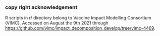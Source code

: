 ### copy right acknowledgement

R scripts in r/ directory belong to Vaccine Impact Modelling Consortium (VIMC). Accessed on August the 9th 2021 through https://github.com/vimc/impact_decomposition_develop/tree/vimc-4469. 